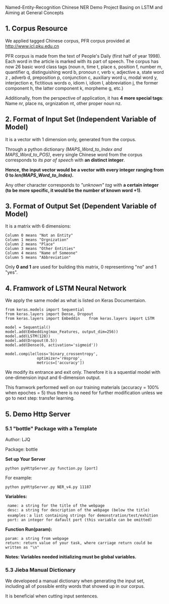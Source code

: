 Named-Entity-Recognition
Chinese NER Demo Project Basing on LSTM and Aiming at General Concepts

## 1. Corpus Resource
We applied tagged Chinese corpus, PFR corpus provided at http://www.icl.pku.edu.cn

PFR corpus is made from the text of People's Daily (first half of year 1998). Each word in the article is marked with its part of speech. The corpus has now 26 basic word class tags (noun n, time t, place s, position f, number m, quantifier q, distinguishing word b, pronoun r, verb v, adjective a, state word z , adverb d, preposition p, conjunction c, auxiliary word u, modal word y, interjection e, fictitious words o, idiom i, idiom l, abbreviation j, the former component h, the latter component k, morpheme g, etc.)

Additionally, from the perspective of application, it has **4 more special tags**: Name nr, place ns, orgnization nt, other proper noun nz.

## 2. Format of Input Set (Independent Variable of Model)

It is a vector with 1 dimension only, generated from the corpus.

Through a python dictionary *(MAPS_Word_to_Index and MAPS_Word_to_POS)*, every single Chinese word from the corpus corresponds to *its par of speech* with **an distinct integer**.

**Hence, the input vector would be a vector with every integer ranging from 0 to *len(MAPS_Word_to_Index)*.**

Any other character corresponds to *"unknown" tag* with **a certain integer (to be more specific, it would be the number of known word +1)**.

## 3. Format of Output Set (Dependent Variable of Model)

It is a matrix with 6 dimensions:

    Column 0 means "Not an Entity"
    Column 1 means "Orgnization"
    Column 2 means "Place"
    Column 3 means "Other Entities"
    Column 4 means "Name of Someone"
    Column 5 means "Abbreviation"


Only **0 and 1** are used for building this matrix, 0 representinng "no" and 1 "yes".


## 4. Framwork of LSTM Neural Network

We apply the same model as what is listed on Keras Documentaion.

    from keras.models import Sequential
    from keras.layers import Dense, Dropout
    from keras.layers import Embeddin    from keras.layers import LSTM

    model = Sequential()
    model.add(Embedding(max_Features, output_dim=256))
    model.add(LSTM(128))
    model.add(Dropout(0.5))
    model.add(Dense(6, activation='sigmoid'))
    
    model.compile(loss='binary_crossentropy',
                  optimizer='rmsprop',
                  metrics=['accuracy'])

We modify its entrance and exit only. Therefore it is a squential model with one-dimension input and 6-dimension output.

This framwork performed well on our training materials (accuracy = 100% when epoches = 5) thus there is no need for further modification unless we go to next step: transfer learning.

## 5. Demo Http Server
### 5.1 "bottle" Package with a Template 

Author: LJQ

Package: bottle

**Set up Your Server**

    python pyHttpServer.py function.py [port]

For example:

    python pyHttpServer.py NER_v4.py 11187

**Variables:**

     name: a string for the title of the webpage
     desc: a string for description of the webpage (below the title)
     examples：a list containing strings for demonstration/test/exhition
     port: an integer for dafault port (this variable can be omitted)

**Function Run(param):**

    param: a string from webpage
    return: return value of your task, where carriage return could be written as "\n"

**Notes: Variables needed initializing must be global variables.**

### 5.3 Jieba Manual Dictionary

We developeed a manual dictionary when generating the input set, including all of possible entity words that showed up in our corpus.

It is beneficial when cutting input sentences.

